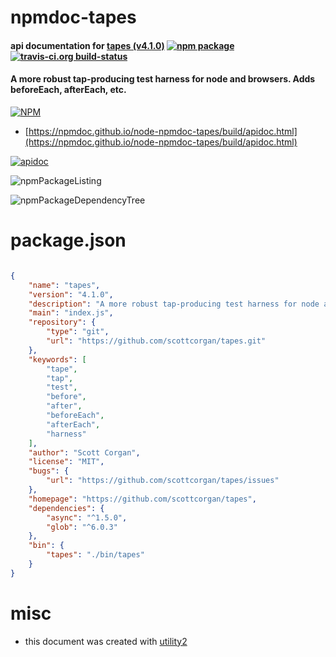 # npmdoc-tapes

#### api documentation for  [tapes (v4.1.0)](https://github.com/scottcorgan/tapes)  [![npm package](https://img.shields.io/npm/v/npmdoc-tapes.svg?style=flat-square)](https://www.npmjs.org/package/npmdoc-tapes) [![travis-ci.org build-status](https://api.travis-ci.org/npmdoc/node-npmdoc-tapes.svg)](https://travis-ci.org/npmdoc/node-npmdoc-tapes)

#### A more robust tap-producing test harness for node and browsers. Adds beforeEach, afterEach, etc.

[![NPM](https://nodei.co/npm/tapes.png?downloads=true&downloadRank=true&stars=true)](https://www.npmjs.com/package/tapes)

- [https://npmdoc.github.io/node-npmdoc-tapes/build/apidoc.html](https://npmdoc.github.io/node-npmdoc-tapes/build/apidoc.html)

[![apidoc](https://npmdoc.github.io/node-npmdoc-tapes/build/screenCapture.buildCi.browser.%252Ftmp%252Fbuild%252Fapidoc.html.png)](https://npmdoc.github.io/node-npmdoc-tapes/build/apidoc.html)

![npmPackageListing](https://npmdoc.github.io/node-npmdoc-tapes/build/screenCapture.npmPackageListing.svg)

![npmPackageDependencyTree](https://npmdoc.github.io/node-npmdoc-tapes/build/screenCapture.npmPackageDependencyTree.svg)



# package.json

```json

{
    "name": "tapes",
    "version": "4.1.0",
    "description": "A more robust tap-producing test harness for node and browsers. Adds beforeEach, afterEach, etc.",
    "main": "index.js",
    "repository": {
        "type": "git",
        "url": "https://github.com/scottcorgan/tapes.git"
    },
    "keywords": [
        "tape",
        "tap",
        "test",
        "before",
        "after",
        "beforeEach",
        "afterEach",
        "harness"
    ],
    "author": "Scott Corgan",
    "license": "MIT",
    "bugs": {
        "url": "https://github.com/scottcorgan/tapes/issues"
    },
    "homepage": "https://github.com/scottcorgan/tapes",
    "dependencies": {
        "async": "^1.5.0",
        "glob": "^6.0.3"
    },
    "bin": {
        "tapes": "./bin/tapes"
    }
}
```



# misc
- this document was created with [utility2](https://github.com/kaizhu256/node-utility2)
